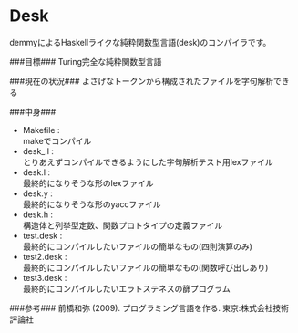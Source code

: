 Desk
==========
demmyによるHaskellライクな純粋関数型言語(desk)のコンパイラです。

###目標###
Turing完全な純粋関数型言語

###現在の状況###
よさげなトークンから構成されたファイルを字句解析できる

###中身###
+ Makefile :  
makeでコンパイル  
+ desk_.l :  
とりあえずコンパイルできるようにした字句解析テスト用lexファイル  
+ desk.l :  
最終的になりそうな形のlexファイル  
+ desk.y :  
最終的になりそうな形のyaccファイル  
+ desk.h :  
構造体と列挙型定数、関数プロトタイプの定義ファイル  
+ test.desk :  
最終的にコンパイルしたいファイルの簡単なもの(四則演算のみ)  
+ test2.desk :  
最終的にコンパイルしたいファイルの簡単なもの(関数呼び出しあり)  
+ test3.desk :  
最終的にコンパイルしたいエラトステネスの篩プログラム  

###参考###
前橋和弥 (2009). プログラミング言語を作る. 東京:株式会社技術評論社
